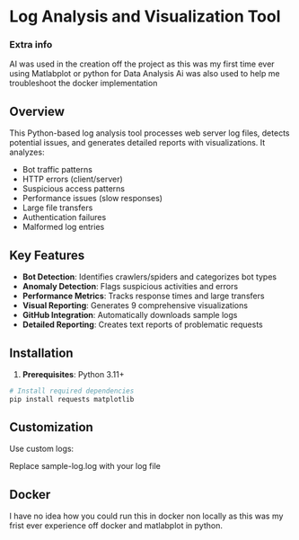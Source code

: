 # Log Analysis and Visualization Tool
### Extra info 
AI was used in the creation off the project as this was my first time ever using Matlabplot or python for Data Analysis
Ai was also used to help me troubleshoot the docker implementation

## Overview
This Python-based log analysis tool processes web server log files, detects potential issues, and generates detailed reports with visualizations. It analyzes:
- Bot traffic patterns
- HTTP errors (client/server)
- Suspicious access patterns
- Performance issues (slow responses)
- Large file transfers
- Authentication failures
- Malformed log entries
  

## Key Features
- **Bot Detection**: Identifies crawlers/spiders and categorizes bot types
- **Anomaly Detection**: Flags suspicious activities and errors
- **Performance Metrics**: Tracks response times and large transfers
- **Visual Reporting**: Generates 9 comprehensive visualizations
- **GitHub Integration**: Automatically downloads sample logs
- **Detailed Reporting**: Creates text reports of problematic requests

## Installation
1. **Prerequisites**: Python 3.11+
```bash
# Install required dependencies
pip install requests matplotlib
```
## Customization
Use custom logs:

Replace sample-log.log with your log file

## Docker 
I have no idea how you could run this in docker non locally as this was my frist ever experience off docker and matlabplot in python.
